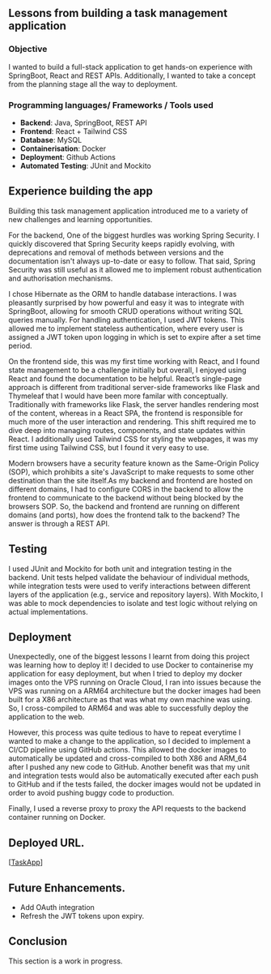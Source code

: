 ## Lessons from building a task management application

### Objective
I wanted to build a full-stack application to get hands-on experience with SpringBoot, React and REST APIs. Additionally, I wanted to take a concept from the planning stage all the way to deployment.

### Programming languages/ Frameworks / Tools used
- **Backend**: Java, SpringBoot, REST API
- **Frontend**: React + Tailwind CSS
- **Database**: MySQL
- **Containerisation**: Docker
- **Deployment**: Github Actions
- **Automated Testing**: JUnit and Mockito



## Experience building the app
Building this task management application introduced me to a variety of new challenges and learning opportunities.

For the backend, One of the biggest hurdles was working Spring Security. I quickly discovered that Spring Security keeps rapidly evolving, with deprecations and removal of methods between versions and the documentation isn't always up-to-date or easy to follow. That said, Spring Security was still useful as it allowed me to implement robust authentication and authorisation mechanisms.

I chose Hibernate as the ORM to handle database interactions. I was pleasantly surprised by how powerful and easy it was to integrate with SpringBoot, allowing for smooth CRUD operations without writing SQL queries manually. For handling authentication, I used JWT tokens. This allowed me to implement stateless authentication, where every user is assigned a JWT token upon logging in which is set to expire after a set time period.

On the frontend side, this was my first time working with React, and I found state management to be a challenge initially but overall, I enjoyed using React and found the documentation to be helpful. 
React’s single-page approach is different from traditional server-side frameworks like Flask and Thymeleaf that I would have been more familar with conceptually. Traditionally with frameworks like Flask, the server handles rendering most of the content, whereas in a React SPA, the frontend is responsible for much more of the user interaction and rendering.
This shift required me to dive deep into managing routes, components, and state updates within React. I additionally used Tailwind CSS for styling the webpages, it was my first time using Tailwind CSS, but I found it very easy to use.

Modern browsers have a security feature known as the Same-Origin Policy (SOP), which prohibits a site's JavaScript to make requests to some other destination than the site itself.As my backend and frontend are hosted on different domains, I had to configure CORS in the backend to allow the frontend to communicate to the backend without being blocked by the browsers SOP. So, the backend and frontend are running on different domains (and ports), how does the frontend talk to the backend? The answer is through a REST API.

## Testing
I used JUnit and Mockito for both unit and integration testing in the backend. Unit tests helped validate the behaviour of individual methods, while integration tests were used to verify interactions between different layers of the application (e.g., service and repository layers). With Mockito, I was able to mock dependencies to isolate and test logic without relying on actual implementations. 

## Deployment
Unexpectedly, one of the biggest lessons I learnt from doing this project was learning how to deploy it! 
I decided to use Docker to containerise my application for easy deployment, but when I tried to deploy my docker images onto the VPS running on Oracle Cloud, I ran into issues because the VPS was running on a ARM64 architecture but the docker images had been built for a X86 architecture as that was what my own machine was using. So, I cross-compiled to ARM64 and was able to successfully deploy the application to the web. 

However, this process was quite tedious to have to repeat everytime I wanted to make a change to the application, so I decided to implement a CI/CD pipeline using GitHub actions. This allowed the docker images to automatically be updated and cross-compiled to both X86 and ARM_64 after I pushed any new code to GitHub. Another benefit was that my unit and integration tests would also be automatically executed after each push to GitHub and if the tests failed, the docker images would not be updated in order to avoid pushing buggy code to production. 

Finally, I used a reverse proxy to proxy the API requests to the backend container running on Docker.
## Deployed URL.
[[TaskApp](https://taskapp.librepush.net)]


## Future Enhancements.
- Add OAuth integration
- Refresh the JWT tokens upon expiry.

## Conclusion
This section is a work in progress.



